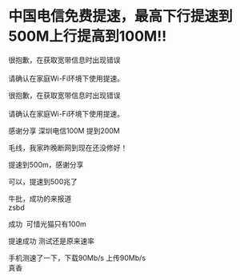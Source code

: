 # 中国电信免费提速，最高下行提速到500M上行提高到100M!!


很抱歉，在获取宽带信息时出现错误<br />
<br />
请确认在家庭Wi-Fi环境下使用提速。<img id="aimg_Y5YX8" onclick="zoom(this, this.src, 0, 0, 0)" class="zoom" src="https://cdn.jsdelivr.net/gh/hishis/forum-master/public/images/patch.gif" onmouseover="img_onmouseoverfunc(this)" onload="thumbImg(this)" border="0" alt="" />

很抱歉，在获取宽带信息时出现错误<br />
<br />
请确认在家庭Wi-Fi环境下使用提速。

感谢分享 深圳电信100M 提到200M

毛线，我家昨晚断网到现在还没修好！

提速到500m，感谢分享

可以，提速到500兆了

牛批，成功的来报道<br />
zsbd

成功&nbsp;&nbsp;可惜光猫只有100m

提速成功 测试还是原来速率

手机测速了一下，下载90Mb/s 上传90Mb/s<br />
真香
